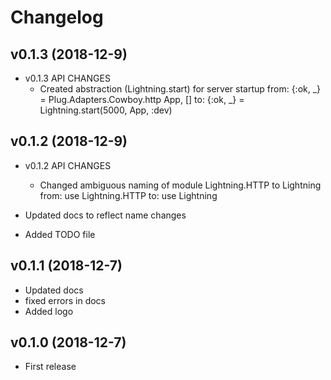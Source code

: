 # Changelog

## v0.1.3 (2018-12-9)

  * v0.1.3 API CHANGES
    - Created abstraction (Lightning.start) for server startup
        from: {:ok, _} = Plug.Adapters.Cowboy.http App, []
        to:   {:ok, _} = Lightning.start(5000, App, :dev)

## v0.1.2 (2018-12-9)

  * v0.1.2 API CHANGES
    - Changed ambiguous naming of module Lightning.HTTP to Lightning
        from: use Lightning.HTTP
        to:   use Lightning
        
  * Updated docs to reflect name changes
  * Added TODO file

## v0.1.1 (2018-12-7)

  * Updated docs
  * fixed errors in docs
  * Added logo

## v0.1.0 (2018-12-7)

  * First release

